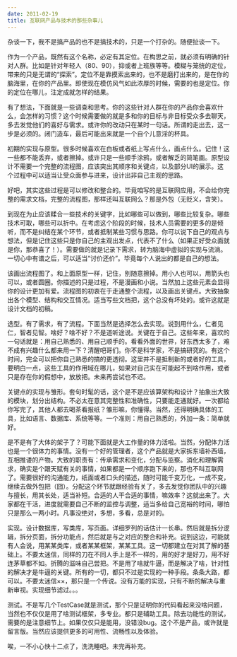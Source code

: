 ```yaml
---
date: 2011-02-19
title: 互联网产品与技术的那些杂事儿
---
```


杂谈一下，我不是搞产品的也不是搞技术的，只是一个打杂的。随便扯谈一下。

作为一个产品，既然有这个名称，必定有其定位。在构思之前，就必须有明确的针对人群。比如是针对年轻人（80、90），抑或者上班族等等。模糊与笼统的定位，带来的只是无谓的“探索”。定位不是靠摸索出来的，也不是磨打出来的，是在你的脑海里，在你的产品里。即使现在模仿风气如此浓厚的时候，需要的也是定位。你的定位在哪儿，注定成就怎样的结果。

有了想法，下面就是一些调查和思考。你的这些针对人群在你的产品你会喜欢什么，会怎样的习惯？这个时候需要做的就是多和你的目标与非目标受众多去聊天，多去发觉他们的喜好与需求。或许你的改动只在某时一句话。所谓的走出去，这一步是必须的。闭门造车，最后可能出来就是一个自个儿意淫的杯具。

初期的实现与原型。很多时候喜欢在白板或者纸上写点什么，画点什么。记住！这一些都不能丢弃，或者擦掉。或许只是一些顺手涂鸦，或者解乏的简笔画。原型设计不需要一个完整的流程图，应该突出其顺序和关键点，以及部分UI的展示。这个过程中可以适当让受众面参与进来，设计出非自己主观的思路。

好吧，其实这些过程是可以修改和整合的。毕竟咱写的是互联网应用，不会给你完整的需求文档，完整的流程图，那样还叫互联网么？那是外包（无贬义，含笑）。

到现在为止应该糅合一些技术的关键字，比如哪些可以做到，哪些比较复杂。哪些技术可取，哪些可以折中。在考虑这个阶段的时候，技术人员需要的更多的是倾听，而不是纠结在某个环节，或者抵制某些习惯与思路。你可以说下自己的观点与想法，但是记住这些只是你自己的主观出发点，代表不了什么（如果正好受众面就是你，那恭喜了！）。需要做的就是记录下需求，转为脑海中虚拟的实现与流淌。一切心中有谱之后，可以适当“讨价还价”。毕竟每个人说出的都是自己的想法。

该画出流程图了。和上面原型一样，记住，别随意擦掉。用小人也可以，用箭头也可以，或者圆圈。你描述的只是过程，不是漫画和小说。当然加上这些元素会显得你的设计更加有爱。流程图的初衷在于走通整个流程，以及画出关键点。大致抽象出各个模型、结构和交互情况。适当写些文档把，这个总没有坏处的。或许这就是设计文档的初稿。

选型。有了需求，有了流程。下面当然是选择怎么去实现。说到用什么，仁者见仁，智者见智。啥好？啥不好？不是道听途说。关键在于自己。这些年来，喜欢的一句话就是：用自己熟悉的、用自己顺手的。看看外面的世界，好东西太多了，难不成有兴趣什么都来用一下？清醒吧哥们。你不是科学家，不是搞研究的。有这个时间，完全可以把你自己熟悉的搞的更透彻。这里并不是抵制新的或者好的工具，要明白一点，这些工具的作用域在哪儿，如果对自己实在可能起不到啥作用，或者只是存在你的假想中，放放把。未来再尝试也不迟。

关键点的实现与雏形。套句时髦的话，这个是不是应该算架构和设计？抽象出大致的模块，划分出结构。不必太在意其完整性和准确性，只要能走通就好。一次都给你写完了，其他人都去喝茶看报纸？雏形嘛，你懂得。当然，还得明确具体的工具，比如语言、数据库、系统等等。一个准则：用自己熟悉的，外加一条：简单就好。

是不是有了大体的架子了？可能下面就是大工作量的体力活啦。当然，分配体力活也是一个很体力的事情。没有一个好的管理者，这个产品就是大家拆东墙补西墙，互相推诿的产物。大致的职责有：传承需求和变化，分配与监察。消化和理解需求，确实是个跟天赋有关的事情，如果都是一个顺序跑下来的，那也不叫互联网了。需要很好的沟通能力，纸面或者口头的描述，随时可能千变万化，一成不变，继续去做外包把（囧）。分配这个环节就跟经验有关了，多去发觉你团队中的兴趣与擅长，用其长处，适当补短。合适的人干合适的事情，嘛效率？这就出来了。大家都在干活，进度就需要自己不断的监控与调整，适当多给自己宽裕的时间，哪怕只是那么一两小时。凡事没绝对，多想，多看，总是对的。

实现。设计数据库，写类库，写页面。详细罗列的话估计一长串。然后就是拆分逻辑，拆分页面，拆分功能点，然后就是与之对应的整合和补充。说到这边，可能就有人会说，用某某类库，或者某某框架，某某工具。这一切都建立在对其了解的基础上。不要太迷信，同样的刀在不同人手上是不一样的，用的好才是好刀，用不好连茅草都不如。折腾的滋味自己尝把。不是用了啥就牛逼，而是解决了啥，针对性的解决才是牛逼的关键。所有的一切，都只不过是实现的一种手段。条条大路，都可以。不要太迷信××，那只是一个传说。没有万能的实现，只有不断的解决与重新审视。实现细节滤过。。。

测试。不是写几个TestCase就是测试，那个只是证明你的代码看起来没啥问题，当然也不仅仅是用了啥测试框架，多专业。都只是辅助工具。除去功能性的测试，需要的是注意细节上。如果仅仅只是能用，没错没bug。这个不是产品，或许就是留言版。当然应该提供更多的可用性、流畅性以及体验。

唉，一不小心快十二点了，洗洗睡吧。未完再补充。

&nbsp;

